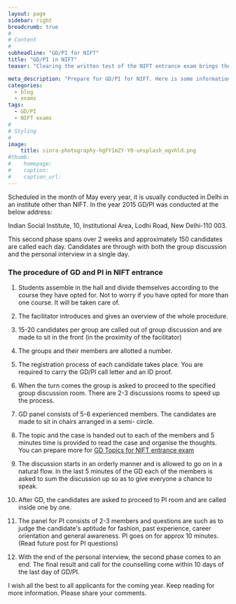 ```yaml
---
layout: page
sidebar: right
breadcrumb: true
#
# Content
#
subheadline: "GD/PI for NIFT"
title: "GD/PI in NIFT"
teaser: "Clearing the written test of the NIFT entrance exam brings the applicants (MFM AND MFTech) to the next challenge of GD/PI. It is not a surprise that 30% of the total weight of the marks is allocated to GD/PI performance."

meta_description: "Prepare for GD/PI for NIFT. Here is some information about the process and techniques to prepare for the same."
categories:
  - blog
  - exams
tags:
  - GD/PI
  - NIFT exams
#
# Styling
#
image:
    title: siora-photography-hgFY1mZY-Y0-unsplash_ogvhld.png
#thumb:
#    homepage:
#    caption:
#    caption_url:
---
```



Scheduled in
the month of May every year, it is usually conducted in Delhi in an institute
other than NIFT. In the year 2015 GD/PI was conducted at the below
address:

Indian Social Institute, 10, Institutional Area, Lodhi Road, New Delhi-110 003.

This second phase spans over 2 weeks and approximately 150 candidates are
called each day. Candidates are through with both the group discussion and the
personal interview in a single day.

### The procedure of GD and PI in NIFT entrance

1) Students assemble in the hall and divide themselves according to the course
they have opted for. Not to worry if you have opted for more than one course.
It will be taken care of.

2) The facilitator introduces and gives an overview of the whole procedure.

3) 15-20 candidates per group are called out of group discussion and are made
to sit in the front (in the proximity of the facilitator)

4) The groups and their members are allotted a number.

5) The registration process of each candidate takes place. You are required to
carry the GD/PI call letter and an ID proof.

6) When the turn comes the group is asked to proceed to the specified group
discussion room. There are 2-3 discussions rooms to speed up the process.

7) GD panel consists of 5-6 experienced members. The candidates are made to sit
in chairs arranged in a semi- circle.

8) The topic and the case is handed out to each of the members and 5 minutes
time is provided to read the case and organise the thoughts. You can prepare
more for [GD Topics for NIFT entrance exam](/resources/gd-topics/gd-topics-for-nift-entrance-exams/)

9) The discussion starts in an orderly manner and is allowed to go on in a
natural flow. In the last 5 minutes of the GD each of the members is asked to
sum the discussion up so as to give everyone a chance to speak.

10) After GD, the candidates are asked to proceed to PI room and are called
inside one by one.

11) The panel for PI consists of 2-3 members and questions are such as to judge
the candidate's aptitude for fashion, past experience, career orientation and
general awareness. PI goes on for approx 10 minutes. (Read future post for PI
questions)

12) With the end of the personal interview, the second phase comes to an end.
The final result and call for the counselling come within 10 days of the last
day of GD/PI.

I wish all the best to all applicants for the coming year. Keep reading for
more information. Please share your comments.
